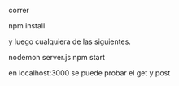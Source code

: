 correr 

npm install

y luego cualquiera de las siguientes.

nodemon server.js 
npm start


en localhost:3000 se puede probar el get y post